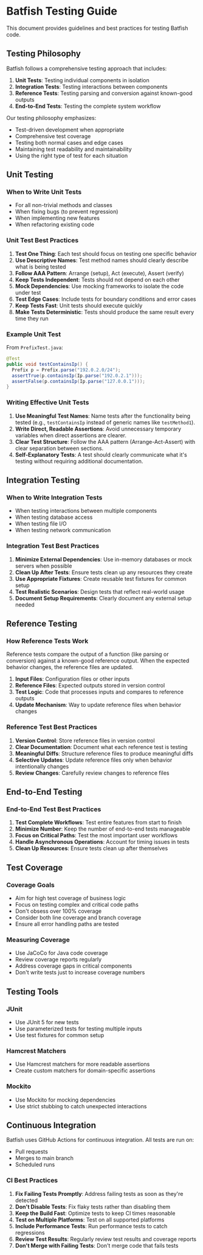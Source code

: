 # Batfish Testing Guide

This document provides guidelines and best practices for testing Batfish code.

## Testing Philosophy

Batfish follows a comprehensive testing approach that includes:

1. **Unit Tests**: Testing individual components in isolation
2. **Integration Tests**: Testing interactions between components
3. **Reference Tests**: Testing parsing and conversion against known-good outputs
4. **End-to-End Tests**: Testing the complete system workflow

Our testing philosophy emphasizes:

- Test-driven development when appropriate
- Comprehensive test coverage
- Testing both normal cases and edge cases
- Maintaining test readability and maintainability
- Using the right type of test for each situation

## Unit Testing

### When to Write Unit Tests

- For all non-trivial methods and classes
- When fixing bugs (to prevent regression)
- When implementing new features
- When refactoring existing code

### Unit Test Best Practices

1. **Test One Thing**: Each test should focus on testing one specific behavior
2. **Use Descriptive Names**: Test method names should clearly describe what is being tested
3. **Follow AAA Pattern**: Arrange (setup), Act (execute), Assert (verify)
4. **Keep Tests Independent**: Tests should not depend on each other
5. **Mock Dependencies**: Use mocking frameworks to isolate the code under test
6. **Test Edge Cases**: Include tests for boundary conditions and error cases
7. **Keep Tests Fast**: Unit tests should execute quickly
8. **Make Tests Deterministic**: Tests should produce the same result every time they run

### Example Unit Test

From `PrefixTest.java`:

```java
@Test
public void testContainsIp() {
  Prefix p = Prefix.parse("192.0.2.0/24");
  assertTrue(p.containsIp(Ip.parse("192.0.2.1")));
  assertFalse(p.containsIp(Ip.parse("127.0.0.1")));
}
```

### Writing Effective Unit Tests

1. **Use Meaningful Test Names**: Name tests after the functionality being tested (e.g., `testContainsIp` instead of generic names like `testMethod1`).
2. **Write Direct, Readable Assertions**: Avoid unnecessary temporary variables when direct assertions are clearer.
3. **Clear Test Structure**: Follow the AAA pattern (Arrange-Act-Assert) with clear separation between sections.
4. **Self-Explanatory Tests**: A test should clearly communicate what it's testing without requiring additional documentation.

## Integration Testing

### When to Write Integration Tests

- When testing interactions between multiple components
- When testing database access
- When testing file I/O
- When testing network communication

### Integration Test Best Practices

1. **Minimize External Dependencies**: Use in-memory databases or mock servers when possible
2. **Clean Up After Tests**: Ensure tests clean up any resources they create
3. **Use Appropriate Fixtures**: Create reusable test fixtures for common setup
4. **Test Realistic Scenarios**: Design tests that reflect real-world usage
5. **Document Setup Requirements**: Clearly document any external setup needed

## Reference Testing

### How Reference Tests Work

Reference tests compare the output of a function (like parsing or conversion) against a known-good reference output. When the expected behavior changes, the reference files are updated.

1. **Input Files**: Configuration files or other inputs
2. **Reference Files**: Expected outputs stored in version control
3. **Test Logic**: Code that processes inputs and compares to reference outputs
4. **Update Mechanism**: Way to update reference files when behavior changes

### Reference Test Best Practices

1. **Version Control**: Store reference files in version control
2. **Clear Documentation**: Document what each reference test is testing
3. **Meaningful Diffs**: Structure reference files to produce meaningful diffs
4. **Selective Updates**: Update reference files only when behavior intentionally changes
5. **Review Changes**: Carefully review changes to reference files

## End-to-End Testing

### End-to-End Test Best Practices

1. **Test Complete Workflows**: Test entire features from start to finish
2. **Minimize Number**: Keep the number of end-to-end tests manageable
3. **Focus on Critical Paths**: Test the most important user workflows
4. **Handle Asynchronous Operations**: Account for timing issues in tests
5. **Clean Up Resources**: Ensure tests clean up after themselves

## Test Coverage

### Coverage Goals

- Aim for high test coverage of business logic
- Focus on testing complex and critical code paths
- Don't obsess over 100% coverage
- Consider both line coverage and branch coverage
- Ensure all error handling paths are tested

### Measuring Coverage

- Use JaCoCo for Java code coverage
- Review coverage reports regularly
- Address coverage gaps in critical components
- Don't write tests just to increase coverage numbers

## Testing Tools

### JUnit

- Use JUnit 5 for new tests
- Use parameterized tests for testing multiple inputs
- Use test fixtures for common setup

### Hamcrest Matchers

- Use Hamcrest matchers for more readable assertions
- Create custom matchers for domain-specific assertions

### Mockito

- Use Mockito for mocking dependencies
- Use strict stubbing to catch unexpected interactions

## Continuous Integration

Batfish uses GitHub Actions for continuous integration. All tests are run on:

- Pull requests
- Merges to main branch
- Scheduled runs

### CI Best Practices

1. **Fix Failing Tests Promptly**: Address failing tests as soon as they're detected
2. **Don't Disable Tests**: Fix flaky tests rather than disabling them
3. **Keep the Build Fast**: Optimize tests to keep CI times reasonable
4. **Test on Multiple Platforms**: Test on all supported platforms
5. **Include Performance Tests**: Run performance tests to catch regressions
6. **Review Test Results**: Regularly review test results and coverage reports
7. **Don't Merge with Failing Tests**: Don't merge code that fails tests
